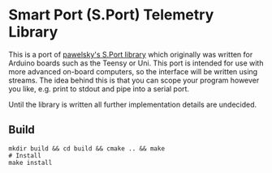 # Smart Port (S.Port) Telemetry Library
This is a port of
[pawelsky's S.Port library](https://www.rcgroups.com/forums/showthread.php?2245978-FrSky-S-Port-telemetry-library-easy-to-use-and-configurable)
which originally was written for Arduino boards such as the Teensy or Uni. This
port is intended for use with more advanced on-board computers, so the interface
will be written using streams. The idea behind this is that you can scope your
program however you like, e.g. print to stdout and pipe into a serial port.

Until the library is written all further implementation details are undecided.

## Build
```
mkdir build && cd build && cmake .. && make
# Install
make install
```
